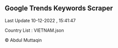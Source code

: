 

## Google Trends Keywords Scraper 
 
Last Update 10-12-2022 , 15:41:47

Country List :
VIETNAM.json



© Abdul Muttaqin 
